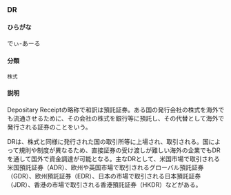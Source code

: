 <div style="display:none;">

## [あ行](securities-terms?id=あ行)
## [か行](securities-terms?id=か行)
## [さ行](securities-terms?id=さ行)
## [た行](securities-terms?id=た行)
## [な行](securities-terms?id=な行)
## [は行](securities-terms?id=は行)
## [ま行](securities-terms?id=ま行)
## [や行](securities-terms?id=や行)
## [ら行](securities-terms?id=ら行)
## [わ行](securities-terms?id=わ行)
## [英数字・記号](securities-terms?id=英数字・記号)

</div>

### DR

#### ひらがな

でぃ-あーる

#### 分類

`株式`

#### 説明

Depositary Receiptの略称で和訳は預託証券。ある国の発行会社の株式を海外でも流通させるために、その会社の株式を銀行等に預託し、その代替として海外で発行される証券のことをいう。
 
DRは、株式と同様に発行された国の取引所等に上場され、取引される。国によって規則や制度が異なるため、直接証券の受け渡しが難しい海外の企業でもDRを通して国外で資金調達が可能となる。主なDRとして、米国市場で取引される米国預託証券（ADR）、欧州や英国市場で取引されるグローバル預託証券（GDR）、欧州預託証券（EDR）、日本の市場で取引される日本預託証券（JDR）、香港の市場で取引される香港預託証券（HKDR）などがある。

